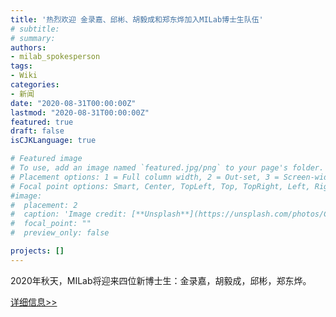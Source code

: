 ```yaml
---
title: '热烈欢迎 金录嘉、邱彬、胡毅成和郑东烨加入MILab博士生队伍'
# subtitle: 
# summary: 
authors:
- milab_spokesperson
tags:
- Wiki
categories:
- 新闻
date: "2020-08-31T00:00:00Z"
lastmod: "2020-08-31T00:00:00Z"
featured: true
draft: false
isCJKLanguage: true

# Featured image
# To use, add an image named `featured.jpg/png` to your page's folder.
# Placement options: 1 = Full column width, 2 = Out-set, 3 = Screen-width
# Focal point options: Smart, Center, TopLeft, Top, TopRight, Left, Right, BottomLeft, Bottom, BottomRight
#image:
#  placement: 2
#  caption: 'Image credit: [**Unsplash**](https://unsplash.com/photos/CpkOjOcXdUY)'
#  focal_point: ""
#  preview_only: false

projects: []
---
```


2020年秋天，MILab将迎来四位新博士生：金录嘉，胡毅成，邱彬，郑东烨。

[详细信息>>](http://wiki.milab.wiki/pages/viewpage.action?pageId=2064566)
